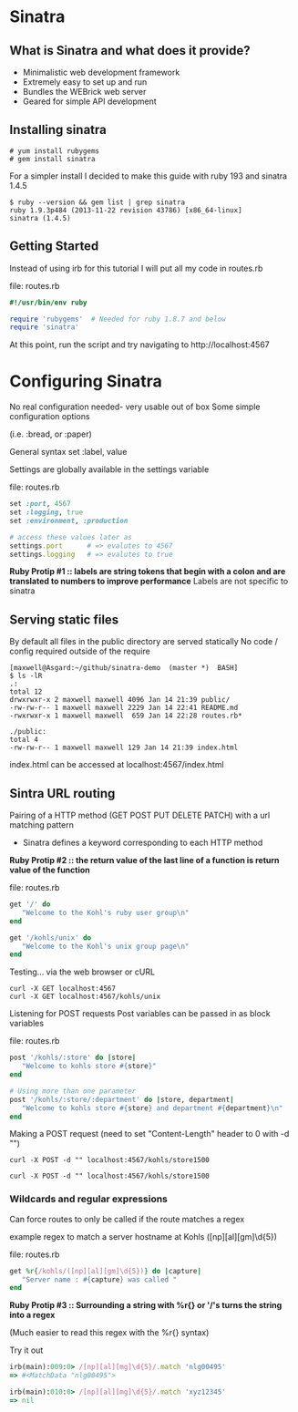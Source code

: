 # Sinatra 

## What is Sinatra and what does it provide?
* Minimalistic web development framework
* Extremely easy to set up and run
* Bundles the WEBrick web server
* Geared for simple API development

## Installing sinatra
```shell
# yum install rubygems
# gem install sinatra
```

For a simpler install I decided to make this guide with ruby 193
and sinatra 1.4.5
```
$ ruby --version && gem list | grep sinatra
ruby 1.9.3p484 (2013-11-22 revision 43786) [x86_64-linux]
sinatra (1.4.5)

```

## Getting Started

Instead of using irb for this tutorial I will put all my code in
routes.rb

file: routes.rb
```ruby
#!/usr/bin/env ruby

require 'rubygems'  # Needed for ruby 1.8.7 and below
require 'sinatra'  
```

At this point, run the script and 
try navigating to http://localhost:4567

# Configuring Sinatra
No real configuration needed- very usable out of box
Some simple configuration options

(i.e.  :bread, or :paper)

General syntax
set :label, value

Settings are globally available in the settings variable

file: routes.rb
```ruby
set :port, 4567
set :logging, true
set :environment, :production

# access these values later as
settings.port      # => evalutes to 4567
settings.logging   # => evalutes to true
```

**Ruby Protip #1 :: labels are string tokens that begin with a colon and are translated to numbers to improve performance**
Labels are not specific to sinatra

## Serving static files
By default all files in the public directory are served statically
No code / config required outside of the require

```shell
[maxwell@Asgard:~/github/sinatra-demo  (master *)  BASH]
$ ls -lR
.:
total 12
drwxrwxr-x 2 maxwell maxwell 4096 Jan 14 21:39 public/
-rw-rw-r-- 1 maxwell maxwell 2229 Jan 14 22:41 README.md
-rwxrwxr-x 1 maxwell maxwell  659 Jan 14 22:28 routes.rb*

./public:
total 4
-rw-rw-r-- 1 maxwell maxwell 129 Jan 14 21:39 index.html
```

index.html can be accessed at localhost:4567/index.html


## Sintra URL routing

Pairing of a HTTP method (GET POST PUT DELETE PATCH)
with a url matching pattern

* Sinatra defines a keyword corresponding to each HTTP method

**Ruby Protip #2 :: the return value of the last line of a function is return value of the function**

file: routes.rb
```ruby
get '/' do
   "Welcome to the Kohl's ruby user group\n"
end

get '/kohls/unix' do
   "Welcome to the Kohl's unix group page\n"
end
```

Testing... via the web browser or cURL

```shell
curl -X GET localhost:4567
curl -X GET localhost:4567/kohls/unix
```

Listening for POST requests
Post variables can be passed in as block variables 

file: routes.rb
```ruby
post '/kohls/:store' do |store|
   "Welcome to kohls store #{store}"
end

# Using more than one parameter
post '/kohls/:store/:department' do |store, department|
   "Welcome to kohls store #{store} and department #{department}\n"
end

```

Making a POST request
(need to set "Content-Length" header to 0 with -d "")
```shell
curl -X POST -d "" localhost:4567/kohls/store1500

curl -X POST -d "" localhost:4567/kohls/store1500
```

### Wildcards and regular expressions

Can force routes to only be called if the route matches a regex

example regex to match a server hostname at Kohls ([np][al][gm]\d{5})

file: routes.rb
```ruby
get %r{/kohls/([np][al][gm]\d{5})} do |capture|
   "Server name : #{capture} was called "
end
```

**Ruby Protip #3 :: Surrounding a string with %r{} or '/'s turns the string into a regex**

(Much easier to read this regex with the %r{} syntax)

Try it out
```ruby
irb(main):009:0> /[np][al][mg]\d{5}/.match 'nlg00495'
=> #<MatchData "nlg00495">

irb(main):010:0> /[np][al][mg]\d{5}/.match 'xyz12345'
=> nil
```
